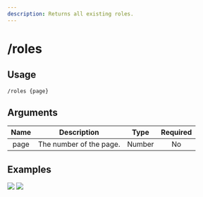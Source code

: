 ```yaml
---
description: Returns all existing roles.
---
```


# /roles

## Usage

```
/roles {page}
```

## Arguments

| Name | Description             | Type   | Required |
| :--: | :---------------------: | :----: | :------: |
| page | The number of the page. | Number | No       |

## Examples

![](https://forkman.vercel.app/_media/examples/roles-0.png)
![](https://forkman.vercel.app/_media/examples/roles-1.png)